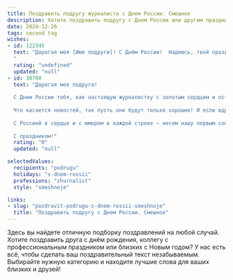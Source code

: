 ```yaml
---
title: Поздравить подругу журналиста с Днем России. Смешное
description: Хотите поздравить подругу с Днем России или другим праздником? Наш ИИ создаст незабываемое поздравление, а вы обязательно выделитесь среди других.  
date: 2024-12-26
tags: second tag
wishes:
- id: 122345
  text: "Дорогая моя [Имя подруги]! С Днём России!  Надеюсь, твой праздничный репортаж о том, как ты ела шашлыки, будет не менее захватывающим, чем расследование коррупции в местном ЖЭКе.  Пусть этот день будет полон позитива,  как твоя лента новостей после удачного поста в Инстаграме!  С праздником!
  "
  rating: "undefined"
  updated: "null"
- id: 30708
  text: "Дорогая моя подруга!
  
  С Днем России тебя, как настоящую журналистку с золотым сердцем и острым пером! Желаю, чтобы своя правдой ты всегда могла написать на лбу у всех, кто говорит \"это не моя проблема\"! Пусть твои репортажи всегда будут под требования \"на первом канале\" — невидимые, но впечатляющие!
  
  Что касается новостей, так пусть они будут только хорошие! И если вдруг поднимется градус «жаркой» темы, помни, что ты мастер делать из конфликта сюжет, а из сложной ситуации — статью на обложку!
  
  С Россией в сердце и с юмором в каждой строке — несем нашу первым сообщением по миру!
  
  С праздником!"
  rating: "0"
  updated: "null"

selectedValues:
  recipients: "podrugu"
  holidays: "s-dnem-rossii"
  professions: "zhurnalist"
  style: "smeshnoje"

links:
- slug: "pozdravit-podrugu-s-dnem-rossii-smeshnoje"
  title: "Поздравить подругу с Днем России. Смешное"
---
```


Здесь вы найдете отличную подборку поздравлений на любой случай. 
Хотите поздравить друга с днём рождения, коллегу с профессиональным праздником или близких с Новым годом? У нас есть всё, чтобы сделать ваш поздравительный текст незабываемым. Выбирайте нужную категорию и находите лучшие слова для ваших близких и друзей!

